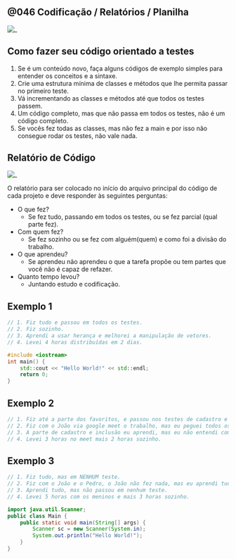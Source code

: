 ## @046 Codificação / Relatórios / Planilha

![_](https://github.com/qxcodepoo/arcade/blob/master/base/046/cover.jpg)

## Como fazer seu código orientado a testes

1. Se é um conteúdo novo, faça alguns códigos de exemplo simples para entender os conceitos e a sintaxe.
2. Crie uma estrutura mínima de classes e métodos que lhe permita passar no primeiro teste.
3. Vá incrementando as classes e métodos até que todos os testes passem.
4. Um código completo, mas que não passa em todos os testes, não é um código completo.
5. Se vocês fez todas as classes, mas não fez a main e por isso não consegue rodar os testes, não vale nada.

## Relatório de Código

![_](https://github.com/qxcodepoo/arcade/blob/master/base/046/relatorio.jpg)

O relatório para ser colocado no início do arquivo principal do código de cada projeto e  deve responder às seguintes perguntas:

- O que fez?
  - Se fez tudo, passando em todos os testes, ou se fez parcial (qual parte fez).
- Com quem fez?
  - Se fez sozinho ou se fez com alguém(quem) e como foi a divisão do trabalho.
- O que aprendeu?
  - Se aprendeu não aprendeu o que a tarefa propõe ou tem partes que você não é capaz de refazer.
- Quanto tempo levou?
  - Juntando estudo e codificação.

## Exemplo 1

```cpp
// 1. Fiz tudo e passou em todos os testes.
// 2. Fiz sozinho.
// 3. Aprendi a usar herança e melhorei a manipulação de vetores.
// 4. Levei 4 horas distribuídas em 2 dias.

#include <iostream>
int main() {
    std::cout << "Hello World!" << std::endl;
    return 0;
}
```

## Exemplo 2

```ts
// 1. Fiz até a parte dos favoritos, e passou nos testes de cadastro e inclusão apenas.
// 2. Fiz com o João via google meet o trabalho, mas eu peguei todos os conceitos.
// 3. A parte de cadastro e inclusão eu aprendi, mas eu não entendi como funcionam os favoritos.
// 4. Levei 3 horas no meet mais 2 horas sozinho.
```

## Exemplo 3

```java
// 1. Fiz tudo, mas em NENHUM teste.
// 2. Fiz com o João e o Pedro, o João não fez nada, mas eu aprendi tudo menos a main.
// 3. Aprendi tudo, mas não passou em nenhum teste.
// 4. Levei 5 horas com os meninos e mais 3 horas sozinho.

import java.util.Scanner;
public class Main {
    public static void main(String[] args) {
        Scanner sc = new Scanner(System.in);
        System.out.println("Hello World!");
    }
}
```
